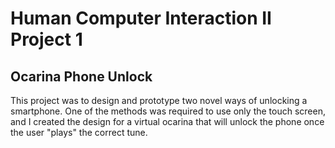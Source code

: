 # Human Computer Interaction II Project 1

## Ocarina Phone Unlock

This project was to design and prototype two novel ways of unlocking a smartphone. One of the methods was required to use only the touch screen, and I created the design for a virtual ocarina that will unlock the phone once the user "plays" the correct tune.
